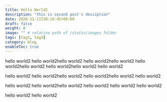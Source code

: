```yaml
---
title: Hello World2
description: "this is second post's desciption"
date: 2020-11-11T20:16:45+09:00
draft: false
weight: 0
image: "" # relative path of /static/images folder
tags: [tag1, tag3]
category: blog
enableToc: true
---
```


hello world2
hello world2hello world2
hello world2hello world2
hello world2hello world2
hello world2hello world2
hello world2

hello world2
hello world2hello world2
hello world2hello world2
hello world2

hello world2
hello world2hello world2
hello world2
hello world2
hello world2

hello world2
hello world2
